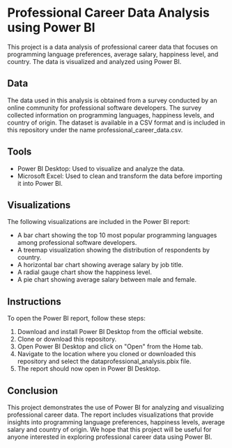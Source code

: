 # Professional Career Data Analysis using Power BI

This project is a data analysis of professional career data that focuses on programming language preferences, average salary, happiness level, and country. The data is visualized and analyzed using Power BI.

## Data
The data used in this analysis is obtained from a survey conducted by an online community for professional software developers. The survey collected information on programming languages, happiness levels, and country of origin. The dataset is available in a CSV format and is included in this repository under the name professional_career_data.csv.

## Tools
* Power BI Desktop: Used to visualize and analyze the data.
* Microsoft Excel: Used to clean and transform the data before importing it into Power BI.

## Visualizations
The following visualizations are included in the Power BI report:

* A bar chart showing the top 10 most popular programming languages among professional software developers.
* A treemap visualization showing the distribution of respondents by country.
* A horizontal bar chart showing average salary by job title.
* A radial gauge chart show the happiness level.
* A pie chart showing average salary between male and female.

## Instructions
To open the Power BI report, follow these steps:

1. Download and install Power BI Desktop from the official website.
2. Clone or download this repository.
3. Open Power BI Desktop and click on "Open" from the Home tab.
4. Navigate to the location where you cloned or downloaded this repository and select the dataprofessional_analysis.pbix file.
5. The report should now open in Power BI Desktop.

## Conclusion
This project demonstrates the use of Power BI for analyzing and visualizing professional career data. The report includes visualizations that provide insights into programming language preferences, happiness levels, average salary and country of origin. We hope that this project will be useful for anyone interested in exploring professional career data using Power BI.
